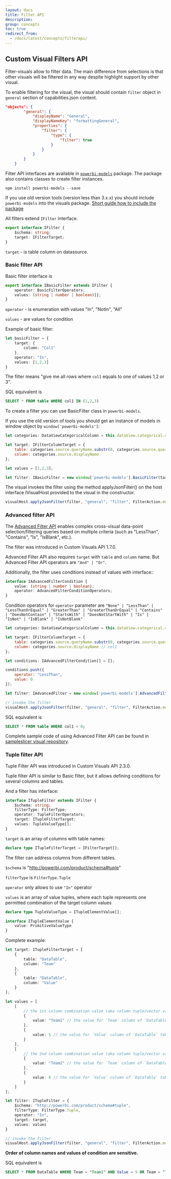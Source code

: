 ```yaml
---
layout: docs
title: Filter API
description: 
group: concepts
toc: true
redirect_from:
  - /docs/latest/concepts/filterapi/
---
```


## Custom Visual Filters API

Filter-visuals allow to filter data. The main difference from selections is that other visuals will be filtered in any way despite highlight support by other visual.

To enable filtering for the visual, the visual should contain `filter` object in `general` section of capabilities.json content.

```json
"objects": {
        "general": {
            "displayName": "General",
            "displayNameKey": "formattingGeneral",
            "properties": {
                "filter": {
                    "type": {
                        "filter": true
                    }
                }
            }
        }    
    }
```

Filter API interfaces are available in [`powerbi-models`](https://www.npmjs.com/package/powerbi-models) package. The package also contains classes to create filter instances.

```
npm install powerbi-models --save
```

If you use old version tools (version less than 3.x.x) you should include `powerbi-models` into the visuals package. [Short guide how to include the package](https://github.com/Microsoft/powerbi-visuals-sampleslicer/blob/master/doc/AddingAdvancedFilterAPI.md)

All filters extend `IFilter` interface.

```typescript
export interface IFilter {
    $schema: string;
    target: IFilterTarget;
}
```

`target` - is table column on datasource.

### Basic filter API

Basic filter interface is

```typescript
export interface IBasicFilter extends IFilter {
    operator: BasicFilterOperators;
    values: (string | number | boolean)[];
}
```

`operator` - is enumeration with values "In", "NotIn", "All"

`values` - are values for condition

Example of basic filter:

```typescript
let basicFilter = {
    target: {
        column: "Col1"
    },
    operator: "In",
    values: [1,2,3]
}
```

The filter means "give me all rows where `col1` equals to one of values 1,2 or 3".

SQL equivalent is

```sql
SELECT * FROM table WHERE col1 IN (1,2,3)
```

To create a filter you can use BasicFilter class in `powerbi-models`.

If you use the old version of tools you should get an instance of models in window object by `window['powerbi-models']`:

```javascript
let categories: DataViewCategoricalColumn = this.dataView.categorical.categories[0];

let target: IFilterColumnTarget = {
    table: categories.source.queryName.substr(0, categories.source.queryName.indexOf('.')),
    column: categories.source.displayName
};

let values = [1,2,3];

let filter: IBasicFilter = new window['powerbi-models'].BasicFilter(target, "In", values);
```

The visual invokes the filter using the method applyJsonFilter() on the host interface IVisualHost provided to the visual in the constructor.

```typescript
visualHost.applyJsonFilter(filter, "general", "filter", FilterAction.merge);
```

### Advanced filter API

The [Advanced Filter API](https://github.com/Microsoft/powerbi-models) enables complex cross-visual data-point selection/filtering queries based on multiple criteria (such as "LessThan", "Contains", "Is", "IsBlank", etc.).

The filter was introduced in Custom Visuals API 1.7.0.

Advanced Filter API also requires `target` with `table` and `column` name. But Advanced Filter API operators are `"And" | "Or"`. 

Additionally, the filter uses conditions instead of values with interface::

```typescript
interface IAdvancedFilterCondition {
    value: (string | number | boolean);
    operator: AdvancedFilterConditionOperators;
}
```

Condition operators for `operator` parameter are `"None" | "LessThan" | "LessThanOrEqual" | "GreaterThan" | "GreaterThanOrEqual" | "Contains" | "DoesNotContain" | "StartsWith" | "DoesNotStartWith" | "Is" | "IsNot" | "IsBlank" | "IsNotBlank"`

```javascript
let categories: DataViewCategoricalColumn = this.dataView.categorical.categories[0];

let target: IFilterColumnTarget = {
    table: categories.source.queryName.substr(0, categories.source.queryName.indexOf('.')), // table
    column: categories.source.displayName // col1
};

let conditions: IAdvancedFilterCondition[] = [];

conditions.push({
    operator: "LessThan",
    value: 0
});

let filter: IAdvancedFilter = new window['powerbi-models'].AdvancedFilter(target, "And", conditions);

// invoke the filter
visualHost.applyJsonFilter(filter, "general", "filter", FilterAction.merge);
```

SQL equivalent is

```sql
SELECT * FROM table WHERE col1 < 0;
```

Complete sample code of using Advanced Filter API can be found in [sampleslicer visual repository](https://github.com/Microsoft/powerbi-visuals-sampleslicer).

### Tuple filter API

Tuple Filter API was introduced in Custom Visuals API 2.3.0.

Tuple filter API is similar to Basic filter, but it allows defining conditions for several columns and tables.

And a filter has interface: 

```typescript
interface ITupleFilter extends IFilter {
    $schema: string;
    filterType: FilterType;
    operator: TupleFilterOperators;
    target: ITupleFilterTarget;
    values: TupleValueType[];
}
```

`target` is an array of columns with table names:
```typescript
declare type ITupleFilterTarget = IFilterTarget[];
```
The filter can address columns from different tables.

`$schema` is "http://powerbi.com/product/schema#tuple"

`filterType` is `FilterType.Tuple`

`operator` only allows to use `"In"` operator

`values` is an array of value tuples, where each tuple represents one permitted combination of the target column values 

```typescript
declare type TupleValueType = ITupleElementValue[];

interface ITupleElementValue {
    value: PrimitiveValueType
}
```
Complete example:

```typescript
let target: ITupleFilterTarget = [
    {
        table: "DataTable",
        column: "Team"
    },
    {
        table: "DataTable",
        column: "Value"
    }
];

let values = [
    [
        // the 1st column combination value (aka column tuple/vector value) that the filter will pass through
        {
            value: "Team1" // the value for `Team` column of `DataTable` table
        },
        {
            value: 5 // the value for `Value` column of `DataTable` table
        }
    ],
    [
        // the 2nd column combination value (aka column tuple/vector value) that the filter will pass through
        {
            value: "Team2" // the value for `Team` column of `DataTable` table
        },
        {
            value: 6 // the value for `Value` column of `DataTable` table
        }
    ]
];

let filter: ITupleFilter = {
    $schema: "http://powerbi.com/product/schema#tuple",
    filterType: FilterType.Tuple,
    operator: "In",
    target: target,
    values: values
}

// invoke the filter
visualHost.applyJsonFilter(filter, "general", "filter", FilterAction.merge);
```

**Order of column names and values of condition are sensitive.**

SQL equivalent is

```sql
SELECT * FROM DataTable WHERE Team = "Team1" AND Value = 5 OR Team = "Team2" AND Value = 6;
```
